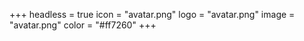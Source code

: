+++
headless = true
icon = "avatar.png"
logo = "avatar.png"
image = "avatar.png"
color = "#ff7260"
+++

